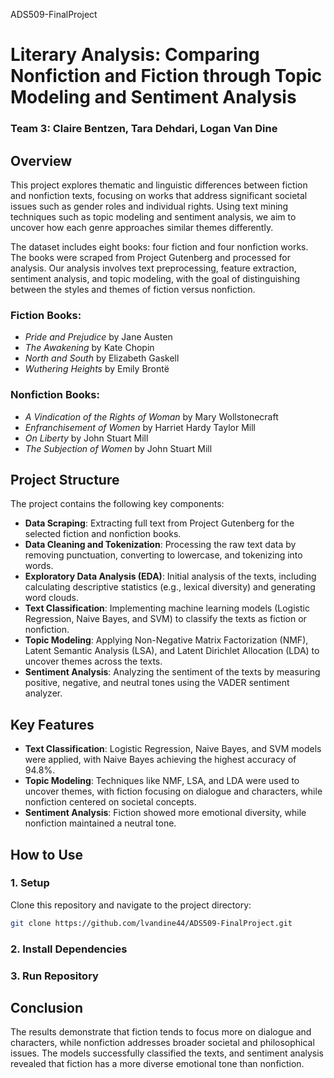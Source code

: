 ADS509-FinalProject 
# Literary Analysis: Comparing Nonfiction and Fiction through Topic Modeling and Sentiment Analysis

### Team 3: Claire Bentzen, Tara Dehdari, Logan Van Dine

## Overview

This project explores thematic and linguistic differences between fiction and nonfiction texts, focusing on works that address significant societal issues such as gender roles and individual rights. Using text mining techniques such as topic modeling and sentiment analysis, we aim to uncover how each genre approaches similar themes differently.

The dataset includes eight books: four fiction and four nonfiction works. The books were scraped from Project Gutenberg and processed for analysis. Our analysis involves text preprocessing, feature extraction, sentiment analysis, and topic modeling, with the goal of distinguishing between the styles and themes of fiction versus nonfiction.

### Fiction Books:
- *Pride and Prejudice* by Jane Austen
- *The Awakening* by Kate Chopin
- *North and South* by Elizabeth Gaskell
- *Wuthering Heights* by Emily Brontë

### Nonfiction Books:
- *A Vindication of the Rights of Woman* by Mary Wollstonecraft
- *Enfranchisement of Women* by Harriet Hardy Taylor Mill
- *On Liberty* by John Stuart Mill
- *The Subjection of Women* by John Stuart Mill

## Project Structure

The project contains the following key components:

- **Data Scraping**: Extracting full text from Project Gutenberg for the selected fiction and nonfiction books.
- **Data Cleaning and Tokenization**: Processing the raw text data by removing punctuation, converting to lowercase, and tokenizing into words.
- **Exploratory Data Analysis (EDA)**: Initial analysis of the texts, including calculating descriptive statistics (e.g., lexical diversity) and generating word clouds.
- **Text Classification**: Implementing machine learning models (Logistic Regression, Naive Bayes, and SVM) to classify the texts as fiction or nonfiction.
- **Topic Modeling**: Applying Non-Negative Matrix Factorization (NMF), Latent Semantic Analysis (LSA), and Latent Dirichlet Allocation (LDA) to uncover themes across the texts.
- **Sentiment Analysis**: Analyzing the sentiment of the texts by measuring positive, negative, and neutral tones using the VADER sentiment analyzer.

## Key Features
- **Text Classification**: Logistic Regression, Naive Bayes, and SVM models were applied, with Naive Bayes achieving the highest accuracy of 94.8%.
- **Topic Modeling**: Techniques like NMF, LSA, and LDA were used to uncover themes, with fiction focusing on dialogue and characters, while nonfiction centered on societal concepts.
- **Sentiment Analysis**: Fiction showed more emotional diversity, while nonfiction maintained a neutral tone.


## How to Use

### 1. Setup
Clone this repository and navigate to the project directory:

```bash
git clone https://github.com/lvandine44/ADS509-FinalProject.git
```

### 2. Install Dependencies

### 3. Run Repository

## Conclusion

The results demonstrate that fiction tends to focus more on dialogue and characters, while nonfiction addresses broader societal and philosophical issues. The models successfully classified the texts, and sentiment analysis revealed that fiction has a more diverse emotional tone than nonfiction.


